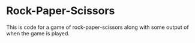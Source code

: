 # Rock-Paper-Scissors
This is code for a game of rock-paper-scissors along with some
output of when the game is played.
